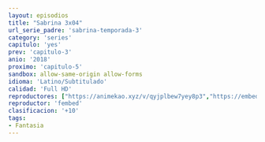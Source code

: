```yaml
---
layout: episodios
title: "Sabrina 3x04"
url_serie_padre: 'sabrina-temporada-3'
category: 'series'
capitulo: 'yes'
prev: 'capitulo-3'
anio: '2018'
proximo: 'capitulo-5'
sandbox: allow-same-origin allow-forms
idioma: 'Latino/Subtitulado'
calidad: 'Full HD'
reproductores: ["https://animekao.xyz/v/qyjplbew7yey8p3","https://embed.mystream.to/r1eh2hbkk68h","https://feurl.com/v/e83ddh-qmxnw8y-","https://player.premiumstream.live/player.php?id=NjAx&sub=https://sub.cuevana2.io/vtt-sub/sub7/El.mundo.oculto.de.sabrina.S03E04.vtt"]
reproductor: 'fembed'
clasificacion: '+10'
tags:
- Fantasia
---
```












